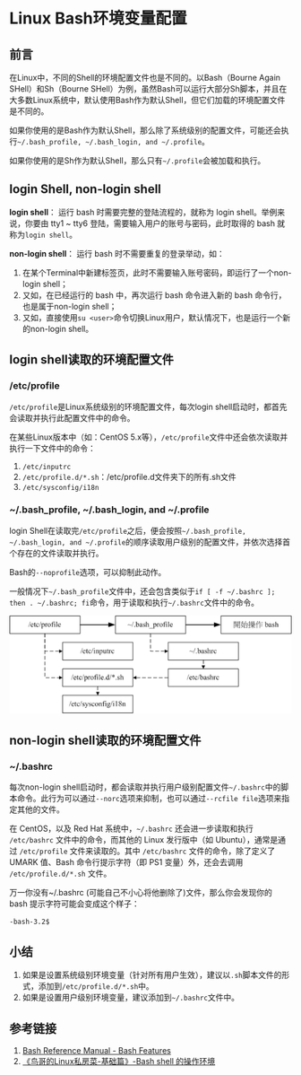 # Linux Bash环境变量配置


## 前言

在Linux中，不同的Shell的环境配置文件也是不同的。以Bash（Bourne Again SHell）和Sh（Bourne SHell）为例，虽然Bash可以运行大部分Sh脚本，并且在大多数Linux系统中，默认使用Bash作为默认Shell，但它们加载的环境配置文件是不同的。

如果你使用的是Bash作为默认Shell，那么除了系统级别的配置文件，可能还会执行`~/.bash_profile, ~/.bash_login, and ~/.profile`。

如果你使用的是Sh作为默认Shell，那么只有`~/.profile`会被加载和执行。


## login Shell, non-login shell

**login shell**：
运行 bash 时需要完整的登陆流程的，就称为 login shell。举例来说，你要由 tty1 ~ tty6 登陆，需要输入用户的账号与密码，此时取得的 bash 就称为`login shell`。

**non-login shell**：
运行 bash 时不需要重复的登录举动，如：
1. 在某个Terminal中新建标签页，此时不需要输入账号密码，即运行了一个non-login shell；
2. 又如，在已经运行的 bash 中，再次运行 bash 命令进入新的 bash 命令行，也是属于non-login shell；
3. 又如，直接使用`su <user>`命令切换Linux用户，默认情况下，也是运行一个新的non-login shell。


## login shell读取的环境配置文件


### /etc/profile

`/etc/profile`是Linux系统级别的环境配置文件，每次login shell启动时，都首先会读取并执行此配置文件中的命令。

在某些Linux版本中（如：CentOS 5.x等），`/etc/profile`文件中还会依次读取并执行一下文件中的命令：
1. `/etc/inputrc`
2. `/etc/profile.d/*.sh`：/etc/profile.d文件夹下的所有.sh文件
3. `/etc/sysconfig/i18n`


### ~/.bash_profile, ~/.bash_login, and ~/.profile

login Shell在读取完`/etc/profile`之后，便会按照`~/.bash_profile, ~/.bash_login, and ~/.profile`的顺序读取用户级别的配置文件，并依次选择首个存在的文件读取并执行。

Bash的`--noprofile`选项，可以抑制此动作。

一般情况下`~/.bash_profile`文件中，还会包含类似于`if [ -f ~/.bashrc ]; then . ~/.bashrc; fi`命令，用于读取和执行`~/.bashrc`文件中的命令。


![](resources/images/Pasted%20image%2020230618235539.png)

## non-login shell读取的环境配置文件

### ~/.bashrc

每次non-login shell启动时，都会读取并执行用户级别配置文件`~/.bashrc`中的脚本命令。此行为可以通过`--norc`选项来抑制，也可以通过`--rcfile file`选项来指定其他的文件。

在 CentOS，以及 Red Hat 系统中，`~/.bashrc` 还会进一步读取和执行 `/etc/bashrc` 文件中的命令，而其他的 Linux 发行版中（如 Ubuntu），通常是通过 `/etc/profile` 文件来读取的。其中 `/etc/bashrc` 文件的命令，除了定义了 UMARK 值、Bash 命令行提示字符（即 PS1 变量）外，还会去调用 `/etc/profile.d/*.sh` 文件。

万一你没有~/.bashrc (可能自己不小心将他删除了)文件，那么你会发现你的 bash 提示字符可能会变成这个样子：
```
-bash-3.2$
```


## 小结

1. 如果是设置系统级别环境变量（针对所有用户生效），建议以`.sh`脚本文件的形式，添加到`/etc/profile.d/*.sh`中。
2. 如果是设置用户级别环境变量，建议添加到`~/.bashrc`文件中。


## 参考链接
1. [Bash Reference Manual - Bash Features](https://www.gnu.org/software/bash/manual/html_node/Bash-Startup-Files.html)
2. [《鸟哥的Linux私房菜-基础篇》-Bash shell 的操作环境](http://cn.linux.vbird.org/linux_basic/0320bash_4.php)